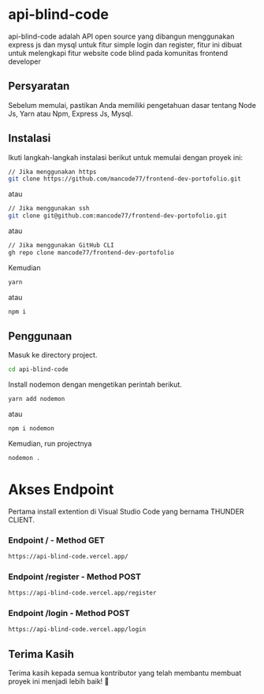 # api-blind-code

api-blind-code adalah API open source yang dibangun menggunakan express js dan mysql untuk fitur simple login dan register, fitur ini dibuat untuk melengkapi fitur website code blind pada komunitas frontend developer

## Persyaratan

Sebelum memulai, pastikan Anda memiliki pengetahuan dasar tentang Node Js, Yarn atau Npm, Express Js, Mysql.

## Instalasi

Ikuti langkah-langkah instalasi berikut untuk memulai dengan proyek ini:

```bash
// Jika menggunakan https
git clone https://github.com/mancode77/frontend-dev-portofolio.git
```

atau

```bash
// Jika menggunakan ssh
git clone git@github.com:mancode77/frontend-dev-portofolio.git
```

atau 

```bash
// Jika menggunakan GitHub CLI
gh repo clone mancode77/frontend-dev-portofolio
```

Kemudian

```bash
yarn
```

atau 

```bash
npm i
```

## Penggunaan

Masuk ke directory project.

```bash
cd api-blind-code
```

Install nodemon dengan mengetikan perintah berikut.

```bash
yarn add nodemon
```

atau

```bash
npm i nodemon
```

Kemudian, run projectnya

```bash
nodemon .
```

# Akses Endpoint

Pertama install extention di Visual Studio Code yang bernama THUNDER CLIENT.

### Endpoint / - Method GET
```bash
https://api-blind-code.vercel.app/
```

### Endpoint /register - Method POST
```bash
https://api-blind-code.vercel.app/register
```

### Endpoint /login - Method POST
```bash
https://api-blind-code.vercel.app/login
```

## Terima Kasih

Terima kasih kepada semua kontributor yang telah membantu membuat proyek ini menjadi lebih baik! 🙌
